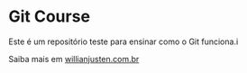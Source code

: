 # Git Course

Este é um repositório teste para ensinar como o Git funciona.i

Saiba mais em [willianjusten.com.br](http://willianjusten.com.br)